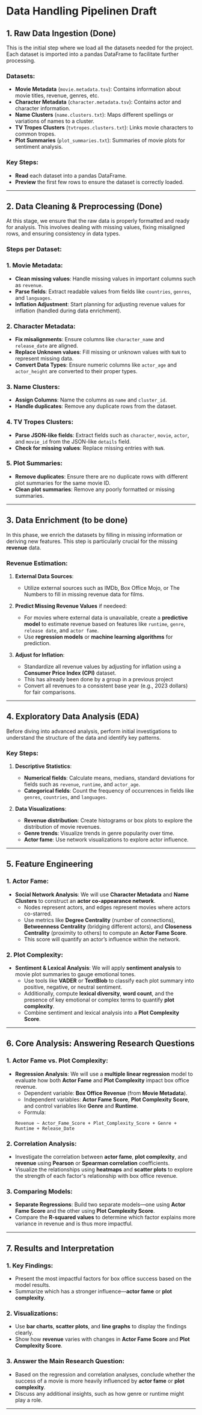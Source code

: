 # Data Handling Pipelinen Draft

## 1. Raw Data Ingestion (Done)

This is the initial step where we load all the datasets needed for the project. Each dataset is imported into a pandas DataFrame to facilitate further processing.

### Datasets:
- **Movie Metadata** (`movie.metadata.tsv`): Contains information about movie titles, revenue, genres, etc.
- **Character Metadata** (`character.metadata.tsv`): Contains actor and character information.
- **Name Clusters** (`name.clusters.txt`): Maps different spellings or variations of names to a cluster.
- **TV Tropes Clusters** (`tvtropes.clusters.txt`): Links movie characters to common tropes.
- **Plot Summaries** (`plot_summaries.txt`): Summaries of movie plots for sentiment analysis.

### Key Steps:
- **Read** each dataset into a pandas DataFrame.
- **Preview** the first few rows to ensure the dataset is correctly loaded.

---

## 2. Data Cleaning & Preprocessing (Done)

At this stage, we ensure that the raw data is properly formatted and ready for analysis. This involves dealing with missing values, fixing misaligned rows, and ensuring consistency in data types.

### Steps per Dataset:

### 1. **Movie Metadata**:
   - **Clean missing values**: Handle missing values in important columns such as `revenue`.
   - **Parse fields**: Extract readable values from fields like `countries`, `genres`, and `languages`.
   - **Inflation Adjustment**: Start planning for adjusting revenue values for inflation (handled during data enrichment).

### 2. **Character Metadata**:
   - **Fix misalignments**: Ensure columns like `character_name` and `release_date` are aligned.
   - **Replace Unknown values**: Fill missing or unknown values with `NaN` to represent missing data.
   - **Convert Data Types**: Ensure numeric columns like `actor_age` and `actor_height` are converted to their proper types.

### 3. **Name Clusters**:
   - **Assign Columns**: Name the columns as `name` and `cluster_id`.
   - **Handle duplicates**: Remove any duplicate rows from the dataset.

### 4. **TV Tropes Clusters**:
   - **Parse JSON-like fields**: Extract fields such as `character`, `movie`, `actor`, and `movie_id` from the JSON-like `details` field.
   - **Check for missing values**: Replace missing entries with `NaN`.

### 5. **Plot Summaries**:
   - **Remove duplicates**: Ensure there are no duplicate rows with different plot summaries for the same movie ID.
   - **Clean plot summaries**: Remove any poorly formatted or missing summaries.

---

## 3. Data Enrichment (to be done)

In this phase, we enrich the datasets by filling in missing information or deriving new features. This step is particularly crucial for the missing **revenue** data.

### Revenue Estimation:

1. **External Data Sources**:
   - Utilize external sources such as IMDb, Box Office Mojo, or The Numbers to fill in missing revenue data for films.

2. **Predict Missing Revenue Values** if needeed:
   - For movies where external data is unavailable, create a **predictive model** to estimate revenue based on features like `runtime`, `genre`, `release date`, and `actor fame`.
   - Use **regression models** or **machine learning algorithms** for prediction.

3. **Adjust for Inflation**:
   - Standardize all revenue values by adjusting for inflation using a **Consumer Price Index (CPI)** dataset.
   - This has already been done by a group in a previous project 
   - Convert all revenues to a consistent base year (e.g., 2023 dollars) for fair comparisons.

---

## 4. Exploratory Data Analysis (EDA)

Before diving into advanced analysis, perform initial investigations to understand the structure of the data and identify key patterns.

### Key Steps:

1. **Descriptive Statistics**:
   - **Numerical fields**: Calculate means, medians, standard deviations for fields such as `revenue`, `runtime`, and `actor_age`.
   - **Categorical fields**: Count the frequency of occurrences in fields like `genres`, `countries`, and `languages`.

2. **Data Visualizations**:
   - **Revenue distribution**: Create histograms or box plots to explore the distribution of movie revenues.
   - **Genre trends**: Visualize trends in genre popularity over time.
   - **Actor fame**: Use network visualizations to explore actor influence.

---

## 5. Feature Engineering

### 1. **Actor Fame**:
   - **Social Network Analysis**: We will use **Character Metadata** and **Name Clusters** to construct an **actor co-appearance network**.
     - Nodes represent actors, and edges represent movies where actors co-starred.
     - Use metrics like **Degree Centrality** (number of connections), **Betweenness Centrality** (bridging different actors), and **Closeness Centrality** (proximity to others) to compute an **Actor Fame Score**.
     - This score will quantify an actor’s influence within the network.

### 2. **Plot Complexity**:
   - **Sentiment & Lexical Analysis**: We will apply **sentiment analysis** to movie plot summaries to gauge emotional tones.
     - Use tools like **VADER** or **TextBlob** to classify each plot summary into positive, negative, or neutral sentiment.
     - Additionally, compute **lexical diversity**, **word count**, and the presence of key emotional or complex terms to quantify **plot complexity**.
     - Combine sentiment and lexical analysis into a **Plot Complexity Score**.

---

## 6. Core Analysis: Answering Research Questions

### 1. **Actor Fame vs. Plot Complexity**:
   - **Regression Analysis**: We will use a **multiple linear regression** model to evaluate how both **Actor Fame** and **Plot Complexity** impact box office revenue.
     - Dependent variable: **Box Office Revenue** (from **Movie Metadata**).
     - Independent variables: **Actor Fame Score**, **Plot Complexity Score**, and control variables like **Genre** and **Runtime**.
     - Formula:
     ```
     Revenue ~ Actor_Fame_Score + Plot_Complexity_Score + Genre + Runtime + Release_Date
     ```

### 2. **Correlation Analysis**:
   - Investigate the correlation between **actor fame**, **plot complexity**, and **revenue** using **Pearson** or **Spearman correlation** coefficients.
   - Visualize the relationships using **heatmaps** and **scatter plots** to explore the strength of each factor's relationship with box office revenue.

### 3. **Comparing Models**:
   - **Separate Regressions**: Build two separate models—one using **Actor Fame Score** and the other using **Plot Complexity Score**.
   - Compare the **R-squared values** to determine which factor explains more variance in revenue and is thus more impactful.

---

## 7. Results and Interpretation

### 1. **Key Findings**:
   - Present the most impactful factors for box office success based on the model results.
   - Summarize which has a stronger influence—**actor fame** or **plot complexity**.

### 2. **Visualizations**:
   - Use **bar charts**, **scatter plots**, and **line graphs** to display the findings clearly.
   - Show how **revenue** varies with changes in **Actor Fame Score** and **Plot Complexity Score**.

### 3. **Answer the Main Research Question**:
   - Based on the regression and correlation analyses, conclude whether the success of a movie is more heavily influenced by **actor fame** or **plot complexity**.
   - Discuss any additional insights, such as how genre or runtime might play a role.

---